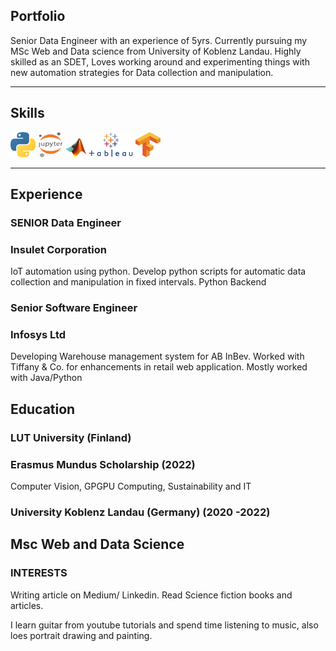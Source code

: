 ## Portfolio

Senior Data Engineer with an experience of 5yrs. Currently pursuing my MSc Web and Data science from University of Koblenz Landau. Highly skilled as an SDET, Loves working around and experimenting things with new automation strategies for Data collection and manipulation. 

---

## Skills

<p align='left'>
  <img src="python.png" alt="python" width="40" height="40">
  <img src='800px-Jupyter_logo.png' alt="jupyter notebook" width="40" height="40">
  <img src='Matlab_Logo.png' height='30' width='auto' alt="Matlab">
   <img src="Tableau-Emblem.png" alt="Tableau" width="auto" height="40"/>
   <img src="Tensorflow_logo.png" alt="TensorFlow" width="40" height="40"/>
</p>

---

## Experience

### **SENIOR Data Engineer**
### Insulet Corporation 

IoT automation using python. Develop python scripts for automatic data collection and manipulation in fixed intervals.
Python Backend

### **Senior Software Engineer**
### Infosys Ltd

Developing Warehouse management system for AB InBev. Worked with Tiffany & Co. for enhancements in retail web application.
Mostly worked with Java/Python


## Education

### **LUT University (Finland)**
### Erasmus Mundus Scholarship (2022)
Computer Vision, 
GPGPU Computing, 
Sustainability and IT

### **University Koblenz Landau (Germany) (2020 -2022)**
Msc Web and Data Science
---

### INTERESTS
Writing article on Medium/ Linkedin. Read Science fiction books and articles. 

I learn guitar from youtube tutorials and spend time listening to music, also loes portrait drawing and painting.

